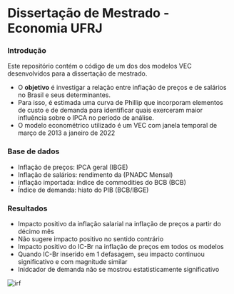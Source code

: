 # Dissertação de Mestrado - Economia UFRJ

### Introdução

Este repositório contém o código de um dos dos modelos VEC desenvolvidos para a dissertação de mestrado. 

- O **objetivo** é investigar a relação entre inflação de preços e de salários no Brasil e seus determinantes.
- Para isso, é estimada uma curva de Phillip que incorporam elementos de custo e de demanda para identificar quais exerceram maior influência sobre o IPCA no período de análise.
- O modelo econométrico utilizado é um VEC com janela temporal de março de 2013 a janeiro de 2022

### Base de dados

- Inflação de preços: IPCA geral (IBGE)
- Inflação de salários: rendimento da (PNADC Mensal)
- inflação importada: índice de commodities do BCB (BCB)
- Índice de demanda: hiato do PIB (BCB/IBGE)

### Resultados
- Impacto positivo da inflação salarial na inflação de preços a partir do décimo mês
- Não sugere impacto positivo no sentido contrário
- Impacto positivo do IC-Br na inflação de preços em todos os modelos 
- Quando IC-Br inserido em 1 defasagem, seu impacto continuou significativo e com magnitude similar
- Inidcador de demanda não se mostrou estatisticamente significativo

![irf](https://user-images.githubusercontent.com/7675006/235946920-c6333758-aa0b-47e3-96db-0240bc7362d1.png)
